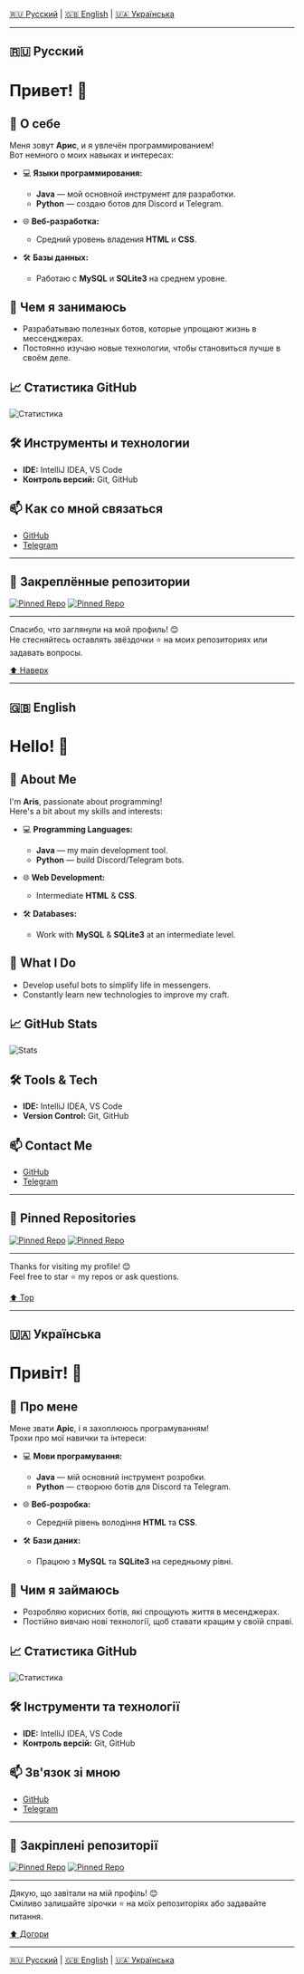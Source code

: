 <!-- Локализация -->
[🇷🇺 Русский](#Русский) | [🇬🇧 English](#English) | [🇺🇦 Українська](#Українська)

---

<div id="Русский"></div>

## 🇷🇺 Русский  
# Привет! 👋

## 🌟 О себе
Меня зовут **Арис**, и я увлечён программированием!  
Вот немного о моих навыках и интересах:

- 💻 **Языки программирования:**  
  - **Java** — мой основной инструмент для разработки.  
  - **Python** — создаю ботов для Discord и Telegram.  

- 🌐 **Веб-разработка:**  
  - Средний уровень владения **HTML** и **CSS**.  

- 🛠️ **Базы данных:**  
  - Работаю с **MySQL** и **SQLite3** на среднем уровне.

## 🚀 Чем я занимаюсь
- Разрабатываю полезных ботов, которые упрощают жизнь в мессенджерах.  
- Постоянно изучаю новые технологии, чтобы становиться лучше в своём деле.

## 📈 Статистика GitHub
![Статистика](https://github-readme-stats.vercel.app/api?username=ArisNight&show_icons=true&theme=radical)

## 🛠️ Инструменты и технологии
- **IDE:** IntelliJ IDEA, VS Code  
- **Контроль версий:** Git, GitHub  

## 📫 Как со мной связаться
- [GitHub](https://github.com/ArisNight)  
- [Telegram](https://t.me/arissgw)  

---

## 🌟 Закреплённые репозитории
[![Pinned Repo](https://github-readme-stats.vercel.app/api/pin/?username=ArisNight&repo=SuggestionBot&theme=radical)](https://github.com/ArisNight/SuggestionBot)
[![Pinned Repo](https://github-readme-stats.vercel.app/api/pin/?username=ArisNight&repo=DiscordWLBot1&theme=radical)](https://github.com/ArisNight/DiscordWLBot)

---

Спасибо, что заглянули на мой профиль! 😊  
Не стесняйтесь оставлять звёздочки ⭐️ на моих репозиториях или задавать вопросы.

[⬆️ Наверх](#Русский)

---

<div id="English"></div>

## 🇬🇧 English  
# Hello! 👋

## 🌟 About Me
I'm **Aris**, passionate about programming!  
Here's a bit about my skills and interests:

- 💻 **Programming Languages:**  
  - **Java** — my main development tool.  
  - **Python** — build Discord/Telegram bots.  

- 🌐 **Web Development:**  
  - Intermediate **HTML** & **CSS**.  

- 🛠️ **Databases:**  
  - Work with **MySQL** & **SQLite3** at an intermediate level.

## 🚀 What I Do
- Develop useful bots to simplify life in messengers.  
- Constantly learn new technologies to improve my craft.

## 📈 GitHub Stats
![Stats](https://github-readme-stats.vercel.app/api?username=ArisNight&show_icons=true&theme=radical)

## 🛠️ Tools & Tech
- **IDE:** IntelliJ IDEA, VS Code  
- **Version Control:** Git, GitHub  

## 📫 Contact Me
- [GitHub](https://github.com/ArisNight)  
- [Telegram](https://t.me/arissgw)  

---

## 🌟 Pinned Repositories
[![Pinned Repo](https://github-readme-stats.vercel.app/api/pin/?username=ArisNight&repo=SuggestionBot&theme=radical)](https://github.com/ArisNight/SuggestionBot)
[![Pinned Repo](https://github-readme-stats.vercel.app/api/pin/?username=ArisNight&repo=DiscordWLBot&theme=radical)](https://github.com/ArisNight/DiscordWLBot)

---

Thanks for visiting my profile! 😊  
Feel free to star ⭐️ my repos or ask questions.

[⬆️ Top](#English)

---

<div id="Українська"></div>

## 🇺🇦 Українська  
# Привіт! 👋

## 🌟 Про мене
Мене звати **Аріс**, і я захоплююсь програмуванням!  
Трохи про мої навички та інтереси:

- 💻 **Мови програмування:**  
  - **Java** — мій основний інструмент розробки.  
  - **Python** — створюю ботів для Discord та Telegram.  

- 🌐 **Веб-розробка:**  
  - Середній рівень володіння **HTML** та **CSS**.  

- 🛠️ **Бази даних:**  
  - Працюю з **MySQL** та **SQLite3** на середньому рівні.

## 🚀 Чим я займаюсь
- Розробляю корисних ботів, які спрощують життя в месенджерах.  
- Постійно вивчаю нові технології, щоб ставати кращим у своїй справі.

## 📈 Статистика GitHub
![Статистика](https://github-readme-stats.vercel.app/api?username=ArisNight&show_icons=true&theme=radical)

## 🛠️ Інструменти та технології
- **IDE:** IntelliJ IDEA, VS Code  
- **Контроль версій:** Git, GitHub  

## 📫 Зв'язок зі мною
- [GitHub](https://github.com/ArisNight)  
- [Telegram](https://t.me/arissgw)  

---

## 🌟 Закріплені репозиторії
[![Pinned Repo](https://github-readme-stats.vercel.app/api/pin/?username=ArisNight&repo=SuggestionBot&theme=radical)](https://github.com/ArisNight/SuggestionBot)
[![Pinned Repo](https://github-readme-stats.vercel.app/api/pin/?username=ArisNight&repo=DiscordWLBot&theme=radical)](https://github.com/ArisNight/DiscordWLBot)

---

Дякую, що завітали на мій профіль! 😊  
Сміливо залишайте зірочки ⭐️ на моїх репозиторіях або задавайте питання.

[⬆️ Догори](#Українська)

---

[🇷🇺 Русский](#Русский) | [🇬🇧 English](#English) | [🇺🇦 Українська](#Українська)
